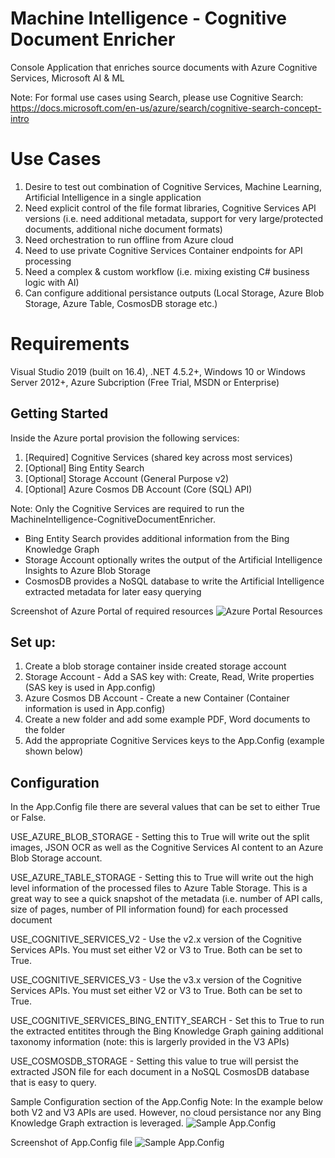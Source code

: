 # Machine Intelligence - Cognitive Document Enricher
Console Application that enriches source documents with Azure Cognitive Services, Microsoft AI &amp; ML

Note: For formal use cases using Search, please use Cognitive Search:
https://docs.microsoft.com/en-us/azure/search/cognitive-search-concept-intro

# Use Cases
1) Desire to test out combination of Cognitive Services, Machine Learning, Artificial Intelligence in a single application
2) Need explicit control of the file format libraries, Cognitive Services API versions (i.e. need additional metadata, support for very large/protected documents, additional niche document formats)
3) Need orchestration to run offline from Azure cloud
4) Need to use private Cognitive Services Container endpoints for API processing
5) Need a complex & custom workflow (i.e. mixing existing C# business logic with AI)
6) Can configure additional persistance outputs (Local Storage, Azure Blob Storage, Azure Table, CosmosDB storage etc.)

# Requirements
Visual Studio 2019 (built on 16.4), .NET 4.5.2+, Windows 10 or Windows Server 2012+, Azure Subcription (Free Trial, MSDN or Enterprise)

## Getting Started

Inside the Azure portal provision the following services:
1) [Required] Cognitive Services (shared key across most services)
2) [Optional] Bing Entity Search
3) [Optional] Storage Account (General Purpose v2)
4) [Optional] Azure Cosmos DB Account (Core (SQL) API)

Note: Only the Cognitive Services are required to run the MachineIntelligence-CognitiveDocumentEnricher.
- Bing Entity Search provides additional information from the Bing Knowledge Graph
- Storage Account optionally writes the output of the Artificial Intelligence Insights to Azure Blob Storage
- CosmosDB provides a NoSQL database to write the Artificial Intelligence extracted metadata for later easy querying


Screenshot of Azure Portal of required resources
![Azure Portal Resources](https://github.com/bartczernicki/MachineIntelligence-CognitiveDocumentEnricher/blob/master/Images/AzurePortal-ResourcesforEnrichment.png)

## Set up:
1) Create a blob storage container inside created storage account
2) Storage Account - Add a SAS key with: Create, Read, Write properties (SAS key is used in App.config)
3) Azure Cosmos DB Account - Create a new Container (Container information is used in App.config)
4) Create a new folder and add some example PDF, Word documents to the folder
5) Add the appropriate Cognitive Services keys to the App.Config (example shown below)

## Configuration

In the App.Config file there are several values that can be set to either True or False.

USE_AZURE_BLOB_STORAGE - Setting this to True will write out the split images, JSON OCR as well as the Cognitive Services AI content to an Azure Blob Storage account.

USE_AZURE_TABLE_STORAGE - Setting this to True will write out the high level information of the processed files to Azure Table Storage.  This is a great way to see a quick snapshot of the metadata (i.e. number of API calls, size of pages, number of PII information found) for each processed document

USE_COGNITIVE_SERVICES_V2 - Use the v2.x version of the Cognitive Services APIs.  You must set either V2 or V3 to True.  Both can be set to True.

USE_COGNITIVE_SERVICES_V3 - Use the v3.x version of the Cognitive Services APIs.  You must set either V2 or V3 to True.  Both can be set to True.

USE_COGNITIVE_SERVICES_BING_ENTITY_SEARCH - Set this to True to run the extracted entitites through the Bing Knowledge Graph gaining additional taxonomy information (note: this is largerly provided in the V3 APIs)

USE_COSMOSDB_STORAGE - Setting this value to true will persist the extracted JSON file for each document in a NoSQL CosmosDB database that is easy to query.

Sample Configuration section of the App.Config
Note: In the example below both V2 and V3 APIs are used.  However, no cloud persistance nor any Bing Knowledge Graph extraction is leveraged.
![Sample App.Config](https://github.com/bartczernicki/MachineIntelligence-CognitiveDocumentEnricher/blob/master/Images/AppConfigConfiguration.png)



Screenshot of App.Config file
![Sample App.Config](https://github.com/bartczernicki/MachineIntelligence-CognitiveDocumentEnricher/blob/master/Images/SampleAppConfig.png)
